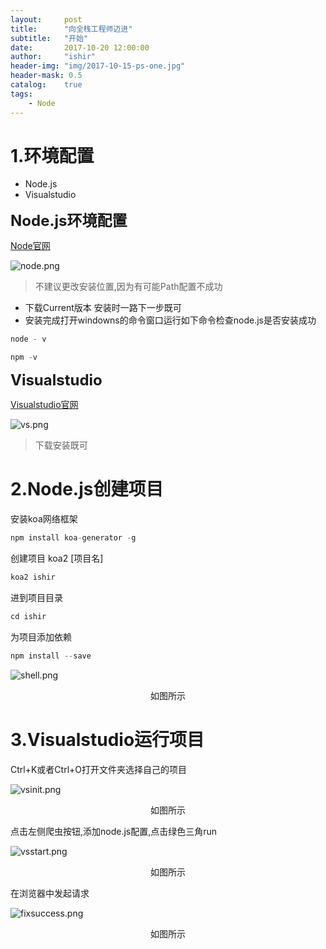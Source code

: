 ```yaml
---
layout:     post
title:      "向全栈工程师迈进"
subtitle:   "开始"
date:       2017-10-20 12:00:00
author:     "ishir"
header-img: "img/2017-10-15-ps-one.jpg"
header-mask: 0.5
catalog:    true
tags:
    - Node
---
```

**<font size="5">  </font>**


# 1.环境配置
- Node.js
- Visualstudio


**<font size="5"> Node.js环境配置 </font>** 

[Node官网](https://nodejs.org/en/)

![node.png](http://upload-images.jianshu.io/upload_images/1074123-0c7acbb82077a31b.png?imageMogr2/auto-orient/strip%7CimageView2/2/w/1240)
>不建议更改安装位置,因为有可能Path配置不成功

- 下载Current版本 安装时一路下一步既可
- 安装完成打开windowns的命令窗口运行如下命令检查node.js是否安装成功
```java
node - v
```
```java
npm -v
```

**<font size="5"> Visualstudio </font>**

[Visualstudio官网](https://code.visualstudio.com/)

![vs.png](http://upload-images.jianshu.io/upload_images/1074123-b5604bfbb272b978.png?imageMogr2/auto-orient/strip%7CimageView2/2/w/1240)
>下载安装既可

# 2.Node.js创建项目
安装koa网络框架
```java
npm install koa-generator -g
```
创建项目 koa2 [项目名]
```java
koa2 ishir
```
进到项目目录
```java
cd ishir
```
为项目添加依赖
```java
npm install --save
```
![shell.png](http://upload-images.jianshu.io/upload_images/1074123-ce8690154f452118.png?imageMogr2/auto-orient/strip%7CimageView2/2/w/1240)
<p align="center">如图所示</p>

# 3.Visualstudio运行项目

Ctrl+K或者Ctrl+O打开文件夹选择自己的项目

![vsinit.png](http://upload-images.jianshu.io/upload_images/1074123-aba1811874ea9950.png?imageMogr2/auto-orient/strip%7CimageView2/2/w/1240)
<p align="center">如图所示</p>

点击左侧爬虫按钮,添加node.js配置,点击绿色三角run

![vsstart.png](http://upload-images.jianshu.io/upload_images/1074123-caba6d69d1fb78e0.png?imageMogr2/auto-orient/strip%7CimageView2/2/w/1240)
<p align="center">如图所示</p>

在浏览器中发起请求

![fixsuccess.png](http://upload-images.jianshu.io/upload_images/1074123-0510437547e00dc7.png?imageMogr2/auto-orient/strip%7CimageView2/2/w/1240)
<p align="center">如图所示</p>
